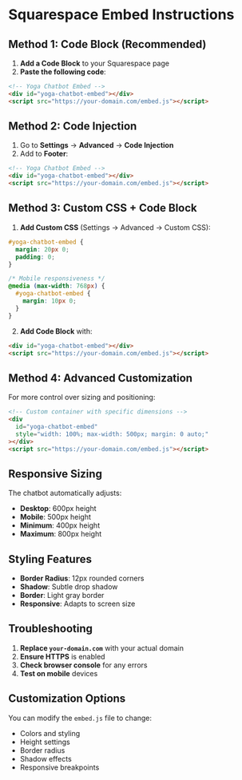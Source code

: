 # Squarespace Embed Instructions

## Method 1: Code Block (Recommended)

1. **Add a Code Block** to your Squarespace page
2. **Paste the following code**:

```html
<!-- Yoga Chatbot Embed -->
<div id="yoga-chatbot-embed"></div>
<script src="https://your-domain.com/embed.js"></script>
```

## Method 2: Code Injection

1. Go to **Settings** → **Advanced** → **Code Injection**
2. Add to **Footer**:

```html
<!-- Yoga Chatbot Embed -->
<div id="yoga-chatbot-embed"></div>
<script src="https://your-domain.com/embed.js"></script>
```

## Method 3: Custom CSS + Code Block

1. **Add Custom CSS** (Settings → Advanced → Custom CSS):

```css
#yoga-chatbot-embed {
  margin: 20px 0;
  padding: 0;
}

/* Mobile responsiveness */
@media (max-width: 768px) {
  #yoga-chatbot-embed {
    margin: 10px 0;
  }
}
```

2. **Add Code Block** with:

```html
<div id="yoga-chatbot-embed"></div>
<script src="https://your-domain.com/embed.js"></script>
```

## Method 4: Advanced Customization

For more control over sizing and positioning:

```html
<!-- Custom container with specific dimensions -->
<div
  id="yoga-chatbot-embed"
  style="width: 100%; max-width: 500px; margin: 0 auto;"
></div>
<script src="https://your-domain.com/embed.js"></script>
```

## Responsive Sizing

The chatbot automatically adjusts:

- **Desktop**: 600px height
- **Mobile**: 500px height
- **Minimum**: 400px height
- **Maximum**: 800px height

## Styling Features

- **Border Radius**: 12px rounded corners
- **Shadow**: Subtle drop shadow
- **Border**: Light gray border
- **Responsive**: Adapts to screen size

## Troubleshooting

1. **Replace `your-domain.com`** with your actual domain
2. **Ensure HTTPS** is enabled
3. **Check browser console** for any errors
4. **Test on mobile** devices

## Customization Options

You can modify the `embed.js` file to change:

- Colors and styling
- Height settings
- Border radius
- Shadow effects
- Responsive breakpoints
